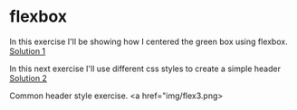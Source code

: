 # flexbox
In this exercise I'll be showing how I centered the green box using flexbox.
<a href="img/flex1.png">Solution 1</a>

In this next exercise I'll use different css styles to create a simple header
<a href="img/flex2.png">Solution 2</a>

Common header style exercise.
<a href="img/flex3.png>